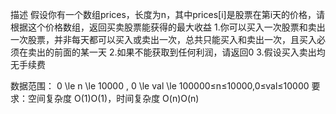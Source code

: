 描述
假设你有一个数组prices，长度为n，其中prices[i]是股票在第i天的价格，请根据这个价格数组，返回买卖股票能获得的最大收益
1.你可以买入一次股票和卖出一次股票，并非每天都可以买入或卖出一次，总共只能买入和卖出一次，且买入必须在卖出的前面的某一天
2.如果不能获取到任何利润，请返回0
3.假设买入卖出均无手续费

数据范围： 0 \le n \le 10000 , 0 \le val \le 100000≤n≤10000,0≤val≤10000
要求：空间复杂度 O(1)O(1)，时间复杂度 O(n)O(n)
